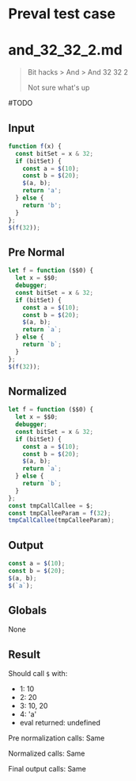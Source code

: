 # Preval test case

# and_32_32_2.md

> Bit hacks > And > And 32 32 2
>
> Not sure what's up

#TODO

## Input

`````js filename=intro
function f(x) {
  const bitSet = x & 32;
  if (bitSet) {
    const a = $(10);
    const b = $(20);
    $(a, b);
    return 'a';
  } else {
    return 'b';
  }
};
$(f(32));
`````

## Pre Normal

`````js filename=intro
let f = function ($$0) {
  let x = $$0;
  debugger;
  const bitSet = x & 32;
  if (bitSet) {
    const a = $(10);
    const b = $(20);
    $(a, b);
    return `a`;
  } else {
    return `b`;
  }
};
$(f(32));
`````

## Normalized

`````js filename=intro
let f = function ($$0) {
  let x = $$0;
  debugger;
  const bitSet = x & 32;
  if (bitSet) {
    const a = $(10);
    const b = $(20);
    $(a, b);
    return `a`;
  } else {
    return `b`;
  }
};
const tmpCallCallee = $;
const tmpCalleeParam = f(32);
tmpCallCallee(tmpCalleeParam);
`````

## Output

`````js filename=intro
const a = $(10);
const b = $(20);
$(a, b);
$(`a`);
`````

## Globals

None

## Result

Should call `$` with:
 - 1: 10
 - 2: 20
 - 3: 10, 20
 - 4: 'a'
 - eval returned: undefined

Pre normalization calls: Same

Normalized calls: Same

Final output calls: Same
